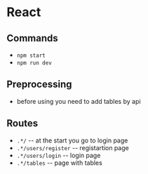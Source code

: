 # React

## Commands

- ```npm start```
- ```npm run dev```

## Preprocessing

- before using you need to add tables by api

## Routes

- ```.*/``` -- at the start you go to login page
- ```.*/users/register``` -- registartion page
- ```.*/users/login``` -- login page
- ```.*/tables``` -- page with tables

